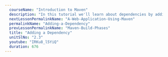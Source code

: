 ```yaml
---
  courseName: "Introduction to Maven"
  description: "In this tutorial we'll learn about dependencies by adding one. We'll write code to use the slf4j logging framework, and we'll modify our pom.xml to specify the dependency to Maven."
  nextLessonPermalinkName: "A-Web-Application-Using-Maven"
  permalinkName: "Adding-a-Dependency"
  prevLessonPermalinkName: "Maven-Build-Phases"
  title: "Adding a Dependency"
  unitSlNo: "2.3"
  youtube: "IRKu8_l5YiQ"
  duration: 676
---
```

